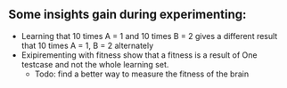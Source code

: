 ## Some insights gain during experimenting:
- Learning that 10 times A = 1 and 10 times B = 2 gives a different result that 10 times A = 1, B = 2 alternately
- Exipirementing with fitness show that a fitness is a result of One testcase and not the whole learning set.
  - Todo: find a better way to measure the fitness of the brain